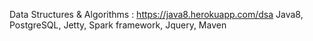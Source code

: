 Data Structures & Algorithms : https://java8.herokuapp.com/dsa
Java8, PostgreSQL, Jetty, Spark framework, Jquery, Maven